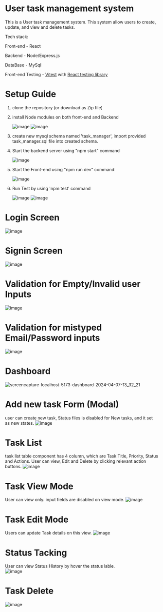 # User task management system
This is a User task management system. This system allow users to create, update, and view and delete tasks. 

Tech stack:
  
  Front-end - React
    
  Backend - Node/Express.js  
  
  DataBase - MySql  
  
  Front-end Testing - [Vitest](https://vitest.dev/) with [React testing library](https://testing-library.com/)

# Setup Guide
01. clone the repository (or download as Zip file)
02. install Node modules on both front-end and Backend

      ![image](https://github.com/S-Dissanayake/user-task-management-system/assets/89515541/e27347c1-cf2c-42e7-b4cf-c9ced1973476)
      ![image](https://github.com/S-Dissanayake/user-task-management-system/assets/89515541/c8aa6e58-9780-421b-aa03-0d2572358d7a)
  
03. create new mysql schema named 'task_manager', import provided task_manager.sql file into created schema.
04. Start the backend server using "npm start" command
   
      ![image](https://github.com/S-Dissanayake/user-task-management-system/assets/89515541/4910052d-bda4-48d1-8e72-5183dfa31ee1)

05. Start the Front-end using "npm run dev" command

      ![image](https://github.com/S-Dissanayake/user-task-management-system/assets/89515541/9f6393db-8318-4f6d-ba01-70acfe8046e4)

06. Run Test by using 'npm test' command
  
     ![image](https://github.com/S-Dissanayake/user-task-management-system/assets/89515541/055cf85d-65a2-4825-ac43-0626c6065fd7)
     ![image](https://github.com/S-Dissanayake/user-task-management-system/assets/89515541/ce400d40-d946-4e36-ba5a-abd5d0e97b64)
   
# Login Screen
![image](https://github.com/S-Dissanayake/user-task-management-system/assets/89515541/0cf8bfa1-cdd5-4908-bbf6-bcee78764b3f)

# Signin Screen
![image](https://github.com/S-Dissanayake/user-task-management-system/assets/89515541/31169e0a-4869-46c4-a3db-ec8f1cb7637a)

# Validation for Empty/Invalid user Inputs
![image](https://github.com/S-Dissanayake/user-task-management-system/assets/89515541/57c53e66-5cb6-4364-ae52-e42b2bc09f03)

# Validation for mistyped Email/Password inputs 
![image](https://github.com/S-Dissanayake/user-task-management-system/assets/89515541/0e9ccf0b-e5c9-4827-85c3-de1b0669a6e0)

# Dashboard
![screencapture-localhost-5173-dashboard-2024-04-07-13_32_21](https://github.com/S-Dissanayake/user-task-management-system/assets/89515541/e99776df-0a36-49ce-ab76-92dd8499f913)

# Add new task Form (Modal)
user can create new task, Status files is disabled for New tasks, and it set as new states.
![image](https://github.com/S-Dissanayake/user-task-management-system/assets/89515541/297b6332-8656-4381-8932-4e16dab77371)

# Task List
task list table component has 4 column, which are Task Title, Priority, Status and Actions.
User can view, Edit and Delete by clicking relevant action buttons. 
![image](https://github.com/S-Dissanayake/user-task-management-system/assets/89515541/df263f31-f8b8-4214-b2c6-50949728fe9b)

# Task View Mode
User can view only. input fields are disabled on view mode.
![image](https://github.com/S-Dissanayake/user-task-management-system/assets/89515541/4ad95a7e-3d02-4824-a4ee-0b5de024af24)

# Task Edit Mode
Users can update Task details on this view.
![image](https://github.com/S-Dissanayake/user-task-management-system/assets/89515541/d7c0c7fa-ed14-49fb-a7a9-5a881a1b5837)

# Status Tacking
User can view Status History by hover the status lable.  
![image](https://github.com/S-Dissanayake/user-task-management-system/assets/89515541/6dbfade2-4d06-4b48-9b34-41fdc3a325f6)

# Task Delete
![image](https://github.com/S-Dissanayake/user-task-management-system/assets/89515541/45174f91-d7bf-4320-92a3-451065e25868)

